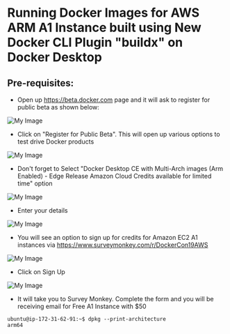 # Running Docker Images for AWS ARM A1 Instance built using New Docker CLI Plugin "buildx" on Docker Desktop


## Pre-requisites:

-  Open up https://beta.docker.com page and it will ask to register for public beta as shown below:

![My Image](https://github.com/collabnix/dockerlabs/blob/master/beginners/install/from-source/buildx-for-aws/a001.png)


- Click on "Register for Public Beta". This will open up various options to test drive Docker products

![My Image](https://github.com/collabnix/dockerlabs/blob/master/beginners/install/from-source/buildx-for-aws/a002.png)


- Don't forget to Select "Docker Desktop CE with Multi-Arch images (Arm Enabled) - Edge Release Amazon Cloud Credits available for limited time" option

![My Image](https://github.com/collabnix/dockerlabs/blob/master/beginners/install/from-source/buildx-for-aws/a003.png)


- Enter your details

![My Image](https://github.com/collabnix/dockerlabs/blob/master/beginners/install/from-source/buildx-for-aws/a004.png)


- You will see an option to sign up for credits for Amazon EC2 A1 instances via https://www.surveymonkey.com/r/DockerCon19AWS

![My Image](https://github.com/collabnix/dockerlabs/blob/master/beginners/install/from-source/buildx-for-aws/a005.png)


- Click on Sign Up

![My Image](https://github.com/collabnix/dockerlabs/blob/master/beginners/install/from-source/buildx-for-aws/a006.png)

- It will take you to Survey Monkey. Complete the form and you will be receiving email for Free A1 Instance with $50




```
ubuntu@ip-172-31-62-91:~$ dpkg --print-architecture
arm64
```


